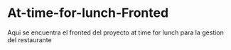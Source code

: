 # At-time-for-lunch-Fronted
Aqui se encuentra el fronted del proyecto at time for lunch para la gestion del restaurante
